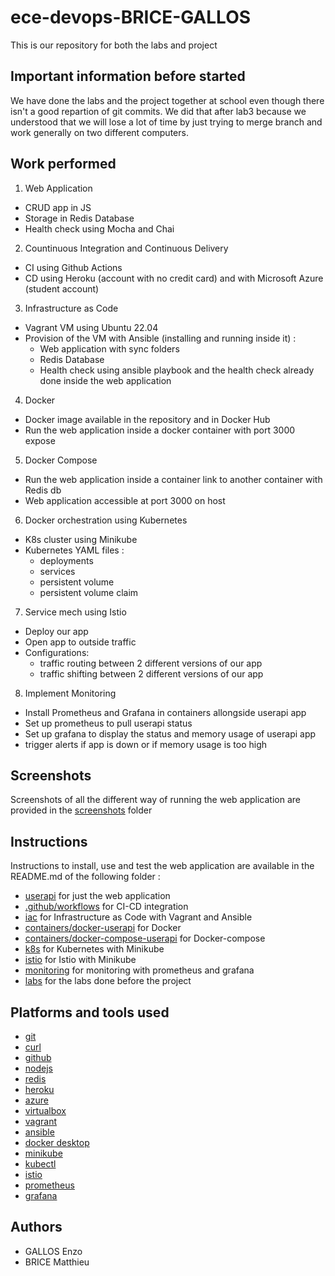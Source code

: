 # ece-devops-BRICE-GALLOS

This is our repository for both the labs and project

## Important information before started

We have done the labs and the project together at school even though there isn't a good repartion of git commits.
We did that after lab3 because we understood that we will lose a lot of time by just trying to merge branch and work generally on two different computers.

## Work performed

1. Web Application

- CRUD app in JS
- Storage in Redis Database
- Health check using Mocha and Chai

2. Countinuous Integration and Continuous Delivery

- CI using Github Actions
- CD using Heroku (account with no credit card) and with Microsoft Azure (student account)

3. Infrastructure as Code

- Vagrant VM using Ubuntu 22.04
- Provision of the VM with Ansible (installing and running inside it) :
  - Web application with sync folders
  - Redis Database
  - Health check using ansible playbook and the health check already done inside the web application

4. Docker

- Docker image available in the repository and in Docker Hub
- Run the web application inside a docker container with port 3000 expose

5. Docker Compose

- Run the web application inside a container link to another container with Redis db
- Web application accessible at port 3000 on host

6. Docker orchestration using Kubernetes

- K8s cluster using Minikube
- Kubernetes YAML files :
  - deployments
  - services
  - persistent volume 
  - persistent volume claim

7. Service mech using Istio

- Deploy our app
- Open app to outside traffic
- Configurations:
  - traffic routing between 2 different versions of our app
  - traffic shifting between 2 different versions of our app
  
8. Implement Monitoring

- Install Prometheus and Grafana in containers allongside userapi app
- Set up prometheus to pull userapi status
- Set up grafana to display the status and memory usage of userapi app
- trigger alerts if app is down or if memory usage is too high

## Screenshots

Screenshots of all the different way of running the web application are provided in the [screenshots](https://github.com/enzo2346/ece-devops-BRICE-GALLOS/tree/main/screenshots) folder

## Instructions

Instructions to install, use and test the web application are available in the README.md of the following folder :
  - [userapi](https://github.com/enzo2346/ece-devops-BRICE-GALLOS/tree/main/userapi) for just the web application
  - [.github/workflows](https://github.com/enzo2346/ece-devops-BRICE-GALLOS/tree/main/.github/workflows) for CI-CD integration
  - [iac](https://github.com/enzo2346/ece-devops-BRICE-GALLOS/tree/main/iac) for Infrastructure as Code with Vagrant and Ansible
  - [containers/docker-userapi](https://github.com/enzo2346/ece-devops-BRICE-GALLOS/tree/main/containers/docker-userapi) for Docker
  - [containers/docker-compose-userapi](https://github.com/enzo2346/ece-devops-BRICE-GALLOS/tree/main/containers/docker-compose-userapi) for Docker-compose
  - [k8s](https://github.com/enzo2346/ece-devops-BRICE-GALLOS/tree/main/k8s) for Kubernetes with Minikube
  - [istio](https://github.com/enzo2346/ece-devops-BRICE-GALLOS/tree/main/istio) for Istio with Minikube
  - [monitoring](https://github.com/enzo2346/ece-devops-BRICE-GALLOS/tree/main/monitoring) for monitoring with prometheus and grafana
  - [labs](https://github.com/enzo2346/ece-devops-BRICE-GALLOS/tree/main/labs) for the labs done before the project

## Platforms and tools used

- [git](https://git-scm.com/)
- [curl](https://curl.se/)
- [github](https://github.com/)
- [nodejs](https://nodejs.org/en/)
- [redis](https://redis.io/)
- [heroku](https://www.heroku.com/)
- [azure](https://azure.microsoft.com/fr-fr/)
- [virtualbox](https://www.virtualbox.org/)
- [vagrant](https://www.vagrantup.com/)
- [ansible](https://www.ansible.com/)
- [docker desktop](https://www.docker.com/products/docker-desktop/)
- [minikube](https://minikube.sigs.k8s.io/docs/start/)
- [kubectl](https://kubernetes.io/docs/tasks/tools/)
- [istio](https://istio.io/)
- [prometheus](https://prometheus.io/)
- [grafana](https://grafana.com/)

## Authors

- GALLOS Enzo
- BRICE Matthieu

